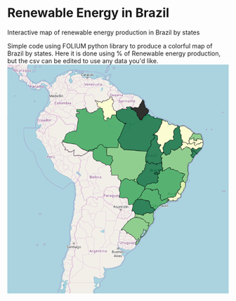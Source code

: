 # Renewable Energy in Brazil
Interactive map of renewable energy production in Brazil by states

Simple code using FOLIUM python library to produce a colorful map of Brazil by states.
Here it is done using % of Renewable energy production, but the csv can be edited to use any data you'd like.
![SCreenshot of the map](https://github.com/geoscotton/RenewableEnergyBrazil/blob/master/map_printscreen.png)
